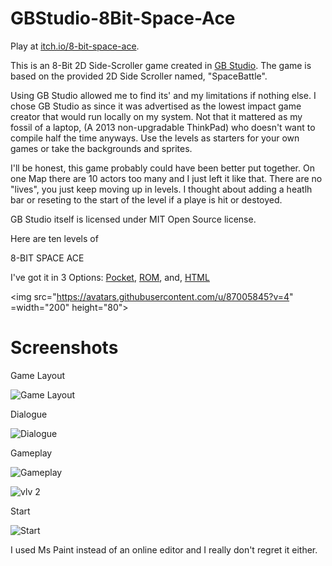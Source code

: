 
# GBStudio-8Bit-Space-Ace

Play at <a href=https://murphymakes.itch.io/8-bit-space-ace/>itch.io/8-bit-space-ace</a>.


This is an 8-Bit 2D Side-Scroller game created in <a href=https://www.gbstudio.dev/>GB Studio</a>. 
The game is based on the provided 2D Side Scroller named, "SpaceBattle".

Using GB Studio allowed me to find its' and my limitations if nothing else. 
I chose GB Studio as since it was advertised as the lowest impact game creator that would run locally on my system.
Not that it mattered as my fossil of a laptop, (A 2013 non-upgradable ThinkPad) who doesn't want to compile half the time anyways.
Use the levels as starters for your own games or take the backgrounds and sprites.

I'll be honest, this game probably could have been better put together. 
On one Map there are 10 actors too many and I just left it like that.
There are no "lives", you just keep moving up in levels. I thought about adding 
a heatlh bar or reseting to the start of the level if a playe is hit or destoyed.



GB Studio itself is licensed under MIT Open Source license.

Here are ten levels of 

  8-BIT SPACE ACE

I've got it in 3 Options: 
 <a href=https://github.com/PMurphyslaw/GBStudio-8Bit-Aleins-/tree/main/pocket>Pocket</a>,
  <a href=https://github.com/PMurphyslaw/GBStudio-8Bit-Aleins-/tree/main/rom>ROM</a>, and,
   <a href=https://github.com/PMurphyslaw/GBStudio-8Bit-Aleins-/tree/main/web>HTML</a>

<img src="https://avatars.githubusercontent.com/u/87005845?v=4" =width="200" height="80">

# Screenshots

  Game Layout

![Game Layout](https://user-images.githubusercontent.com/87005845/154525815-4c37d7e6-2cb4-4e81-987f-238c721bb608.JPG)

  Dialogue
  
![Dialogue](https://user-images.githubusercontent.com/87005845/154805133-b233b7cd-462b-431b-b692-3106b6b93ee5.JPG)

  Gameplay
  
![Gameplay](https://user-images.githubusercontent.com/87005845/154805127-8c9b7292-66fc-480b-b071-3cb912940f66.JPG)

![vlv 2](https://user-images.githubusercontent.com/87005845/154805131-986b0c88-0cdd-47ab-925a-81dcb2034347.JPG)

Start

![Start](https://user-images.githubusercontent.com/87005845/154805130-67ed64cd-76c0-45d7-95ab-a9a95e10aa05.JPG)

  


I used Ms Paint instead of an online editor and I really don't regret it either.
